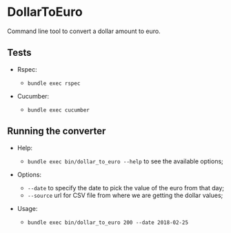 # DollarToEuro

Command line tool to convert a dollar amount to euro.

## Tests

- Rspec:
    - `bundle exec rspec`

- Cucumber:
    - `bundle exec cucumber`

## Running the converter

- Help:
    - `bundle exec bin/dollar_to_euro --help` to see the available options;

- Options:
    - `--date` to specify the date to pick the value of the euro from that day;
    - `--source` url for CSV file from where we are getting the dollar values;

- Usage:
    - `bundle exec bin/dollar_to_euro 200 --date 2018-02-25`